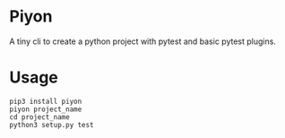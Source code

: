 # Piyon
A tiny cli to create a python project with pytest and basic pytest plugins.

# Usage
```
pip3 install piyon
piyon project_name
cd project_name
python3 setup.py test
```